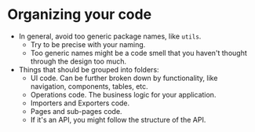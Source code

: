 # Organizing your code

* In general, avoid too generic package names, like `utils`.
  * Try to be precise with your naming.
  * Too generic names might be a code smell that you haven't thought through the design too much.
* Things that should be grouped into folders:  
  * UI code. Can be further broken down by functionality, like navigation, components, tables, etc.    
  * Operations code. The business logic for your application.  
  * Importers and Exporters code. 
  * Pages and sub-pages code. 
  * If it's an API, you might follow the structure of the API. 

